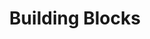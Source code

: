 ---
layout: default
title: Building Blocks
parent: Stable Diffusion
nav_order: 1
has_children: true
has_toc: true
---